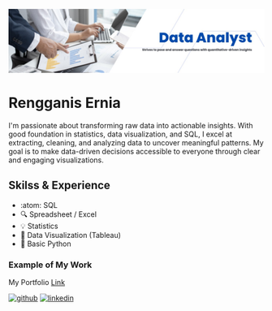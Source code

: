 ![Data Analyst](https://github.com/RengganisErnia/RengganisErnia/blob/main/Banner%20pic.jpg)

# Rengganis Ernia

I'm passionate about transforming raw data into actionable insights. With good foundation in statistics, data visualization, and SQL, I excel at extracting, cleaning, and analyzing data to uncover meaningful patterns. My goal is to make data-driven decisions accessible to everyone through clear and engaging visualizations.

## Skilss & Experience
* :atom: SQL
* :mag: Spreadsheet / Excel
* :bulb: Statistics
* :flashlight: Data Visualization (Tableau)
* :mag_right: Basic Python

### Example of My Work
My Portfolio [Link](https://rengganis-portfolio.netlify.app/)





[<img src='https://cdn.jsdelivr.net/npm/simple-icons@3.0.1/icons/github.svg' alt='github' height='40'>](https://github.com/RengganisErnia)  [<img src='https://cdn.jsdelivr.net/npm/simple-icons@3.0.1/icons/linkedin.svg' alt='linkedin' height='40'>](https://www.linkedin.com/in/https://www.linkedin.com/in/rengganis-ernia//)  






